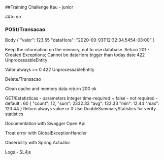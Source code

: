 ##Training Challenge Itau - junior




##to do 
### POSt/Transacao 
Body { 
    "valor": 123.55
    "dataHora": "2020-09-93T12:32:34.5454-03:00"
}

Keep the information on the memory, not to use database.
Return 201 - Created
Exceptions; 
Cannot be dataHora bigger than today date
422 UnprocessableEntity

Valor always >= 0
422 UnprocessableEntity

Delete/Transacao

Clean cache and memory data 
return 200 ok

GET/Estatisticas
    - parameters Integer time-required = false -  not required - default : 60
{ 
    "count": 12,
    "sum": 2332.33
    "avg": 122.33 
    "min": 12.44
    "max": 123.44
}
Return always value or 0
Use DoubleSummaryStatistics for verify statistics

Documentation with Swagger Open Api

Treat error with GlobalExceptionHandler

Obserbility with Spring Actuator

Logs - SL4js